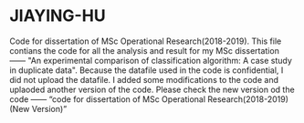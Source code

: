 # JIAYING-HU
Code for dissertation of MSc Operational Research(2018-2019).
This file contians the code for all the analysis and result for my MSc dissertation —— "An experimental comparison of classification algorithm: A case study in duplicate data".
Because the datafile used in the code is confidential, I did not upload the datafile.
I added some modifications to the code and uplaoded another version of the code. Please check the new version od the code —— “code for dissertation of MSc Operational Research(2018-2019)(New Version)”
